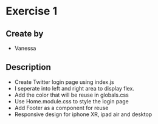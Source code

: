 # Exercise 1
## Create by
- Vanessa
## Description
- Create Twitter login page using index.js
- I seperate into left and right area to display flex.
- Add the color that will be reuse in globals.css
- Use Home.module.css to style the login page
- Add Footer as a component for reuse
- Responsive design for iphone XR, ipad air and desktop
